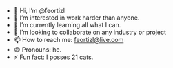 - 👋 Hi, I’m @feortizl
- 👀 I’m interested in work harder than anyone.
- 🌱 I’m currently learning all what I can.
- 💞️ I’m looking to collaborate on any industry or project
- 📫 How to reach me: feortizl@live.com
- 😄 Pronouns: he.
- ⚡ Fun fact: I posses 21 cats.

<!---
feortizl/feortizl is a ✨ special ✨ repository because its `README.md` (this file) appears on your GitHub profile.
You can click the Preview link to take a look at your changes.
--->
